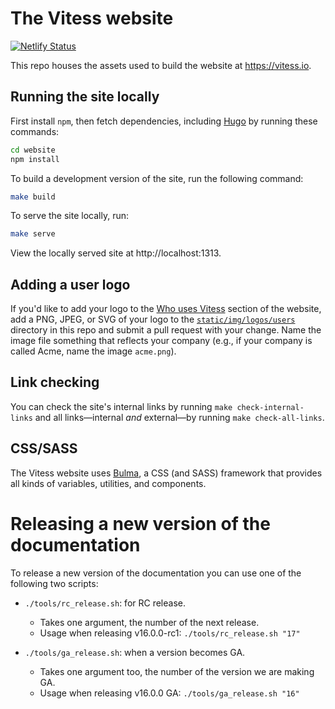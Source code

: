# The Vitess website

[![Netlify Status](https://api.netlify.com/api/v1/badges/c27ea8e4-51d5-41b5-abfd-0597410506a3/deploy-status)](https://app.netlify.com/sites/vitess/deploys)

This repo houses the assets used to build the website at https://vitess.io.

## Running the site locally

First install `npm`, then fetch dependencies, including
[Hugo](https://gohugo.io) by running these commands:

```bash
cd website
npm install
```

To build a development version of the site, run the following command:

```bash
make build
```

To serve the site locally, run:

```bash
make serve
```

View the locally served site at http://localhost:1313.

## Adding a user logo

If you'd like to add your logo to the [Who uses Vitess](https://vitess.io/#who-uses) section of the website, add a PNG, JPEG, or SVG of your logo to the [`static/img/logos/users`](./static/img/logos/users) directory in this repo and submit a pull request with your change. Name the image file something that reflects your company (e.g., if your company is called Acme, name the image `acme.png`).

## Link checking

You can check the site's internal links by running `make check-internal-links` and all links—internal *and* external—by running `make check-all-links`.

## CSS/SASS

The Vitess website uses [Bulma](https://bulma.io/), a CSS (and SASS) framework that provides all kinds of variables, utilities, and components.

# Releasing a new version of the documentation

To release a new version of the documentation you can use one of the following two scripts:

- `./tools/rc_release.sh`: for RC release.
  - Takes one argument, the number of the next release.
  - Usage when releasing v16.0.0-rc1: `./tools/rc_release.sh "17"`


- `./tools/ga_release.sh`: when a version becomes GA.
  - Takes one argument too, the number of the version we are making GA.
  - Usage when releasing v16.0.0 GA: `./tools/ga_release.sh "16"`
